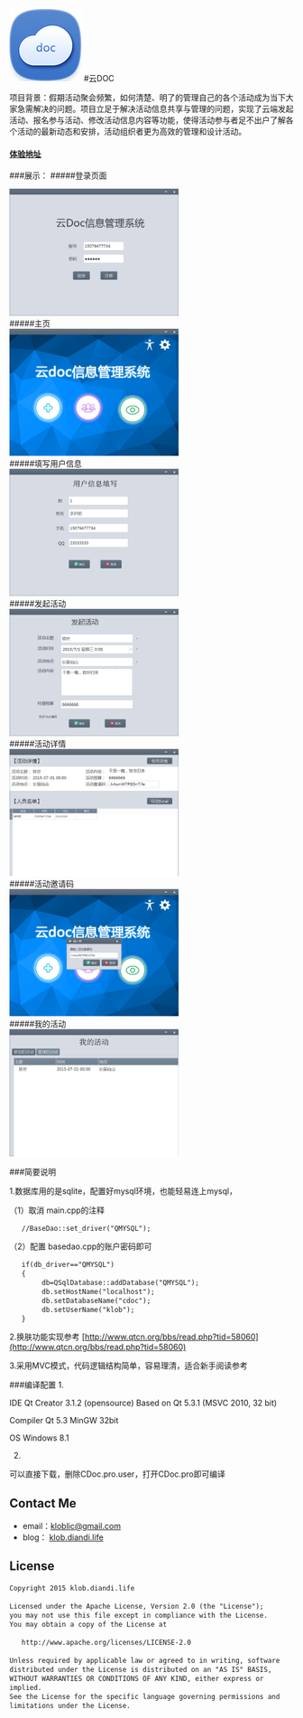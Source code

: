 ![CDoc](screenshots/icon.png)
#云DOC 

项目背景：假期活动聚会频繁，如何清楚、明了的管理自己的各个活动成为当下大家急需解决的问题。项目立足于解决活动信息共享与管理的问题，实现了云端发起活动、报名参与活动、修改活动信息内容等功能，使得活动参与者足不出户了解各个活动的最新动态和安排，活动组织者更为高效的管理和设计活动。

#### [体验地址](http://7xlkp1.dl1.z0.glb.clouddn.com/CDoc.exe)

###展示：
#####登录页面
<div><img src='screenshots/0.jpg' width="300px"/></div>
#####主页
<div><img src='screenshots/1.jpg' width="300px"/></div>
#####填写用户信息
<div><img src='screenshots/2.jpg' width="300px"/></div>
#####发起活动
<div><img src='screenshots/3.jpg' width="300px"/></div>
#####活动详情
<div><img src='screenshots/4.jpg' width="300px"/></div>
#####活动邀请码
<div><img src='screenshots/5.jpg' width="300px"/></div>
#####我的活动
<div><img src='screenshots/6.jpg' width="300px"/></div>

###简要说明

1.数据库用的是sqlite，配置好mysql环境，也能轻易连上mysql，

（1）取消 main.cpp的注释

       //BaseDao::set_driver("QMYSQL");


（2）配置 basedao.cpp的账户密码即可

       if(db_driver=="QMYSQL")
       {
            db=QSqlDatabase::addDatabase("QMYSQL");
            db.setHostName("localhost");
            db.setDatabaseName("cdoc");
            db.setUserName("klob");
       }
2.换肤功能实现参考  [http://www.qtcn.org/bbs/read.php?tid=58060](http://www.qtcn.org/bbs/read.php?tid=58060)

3.采用MVC模式，代码逻辑结构简单，容易理清，适合新手阅读参考

###编译配置
1. 

IDE        Qt Creator 3.1.2 (opensource)  Based on Qt 5.3.1 (MSVC 2010, 32 bit)

Compiler   Qt 5.3 MinGW 32bit

OS         Windows 8.1

2.

可以直接下载，删除CDoc.pro.user，打开CDoc.pro即可编译


## Contact Me
*	email：kloblic@gmail.com
*	blog：  [klob.diandi.life](http://klob.diandi.life)

## License

    Copyright 2015 klob.diandi.life

    Licensed under the Apache License, Version 2.0 (the "License");
    you may not use this file except in compliance with the License.
    You may obtain a copy of the License at

       http://www.apache.org/licenses/LICENSE-2.0

    Unless required by applicable law or agreed to in writing, software
    distributed under the License is distributed on an "AS IS" BASIS,
    WITHOUT WARRANTIES OR CONDITIONS OF ANY KIND, either express or implied.
    See the License for the specific language governing permissions and
    limitations under the License.
